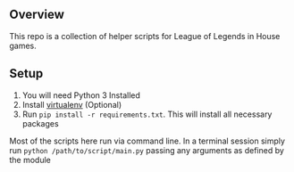 ## Overview

This repo is a collection of helper scripts for League of Legends in House games.

## Setup

1. You will need Python 3 Installed
2. Install [virtualenv](https://docs.python.org/3/tutorial/venv.html) (Optional)
3. Run `pip install -r requirements.txt`. This will install all necessary packages

Most of the scripts here run via command line. In a terminal session simply run `python /path/to/script/main.py` passing any arguments as defined by the module

